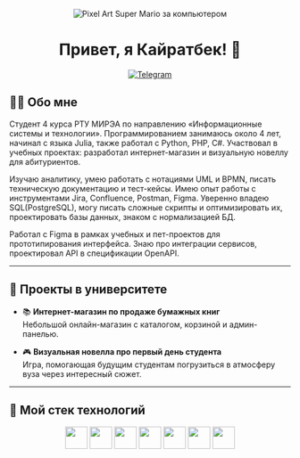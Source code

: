 <p align="center">
  <img src="https://gifdb.com/images/high/pixel-art-super-mario-computer-amwdq1xi8bgz0omx.gif" alt="Pixel Art Super Mario за компьютером" />
</p>

<h1 align="center">Привет, я Кайратбек! 👋</h1>

<p align="center">
  <a href="https://t.me/suva_ccc">
    <img src="https://img.shields.io/badge/-Telegram-2CA5E0?style=flat-square&logo=telegram&logoColor=white" alt="Telegram"/>
  </a>
</p>

## 👨‍💻 Обо мне

Студент 4 курса РТУ МИРЭА по направлению «Информационные системы и технологии».
Программированием занимаюсь около 4 лет, начинал с языка Julia, также работал с Python, PHP, C#. Участвовал в учебных проектах: разработал интернет-магазин и визуальную новеллу для абитуриентов.

Изучаю  аналитику, умею работать с нотациями UML и BPMN, писать техническую документацию и тест-кейсы. Имею опыт работы с инструментами Jira, Confluence, Postman, Figma. Уверенно владею SQL(PostgreSQL), могу писать сложные скрипты и оптимизировать их, проектировать базы данных, знаком с нормализацией БД.

Работал с Figma в рамках учебных и пет-проектов для прототипирования интерфейса. Знаю про интеграции сервисов, проектировал API в спецификации OpenAPI.

---

## 🌟 Проекты в университете

- 📚 **Интернет-магазин по продаже бумажных книг**  
  Небольшой онлайн-магазин с каталогом, корзиной и админ-панелью.

- 🎮 **Визуальная новелла про первый день студента**  
  Игра, помогающая будущим студентам погрузиться в атмосферу вуза через интересный сюжет.

---

## 🧰 Мой стек технологий

<p align="center">
  <!-- Frontend -->
  <img src="https://cdn.jsdelivr.net/gh/devicons/devicon/icons/html5/html5-original.svg" width="40" height="40"/>
  <img src="https://cdn.jsdelivr.net/gh/devicons/devicon/icons/css3/css3-original.svg" width="40" height="40"/>
  <img src="https://cdn.jsdelivr.net/gh/devicons/devicon/icons/javascript/javascript-original.svg" width="40" height="40"/>
  <img src="https://cdn.jsdelivr.net/gh/devicons/devicon/icons/react/react-original.svg" width="40" height="40"/>

  <!-- Backend -->
  <img src="https://cdn.jsdelivr.net/gh/devicons/devicon/icons/python/python-original.svg" width="40" height="40"/>
  <img src="https://cdn.jsdelivr.net/gh/devicons/devicon/icons/postgresql/postgresql-original.svg" width="40" height="40"/>

  <!-- Tools -->
  <img src="https://cdn.jsdelivr.net/gh/devicons/devicon/icons/figma/figma-original.svg" width="40" height="40"/>
</p>
